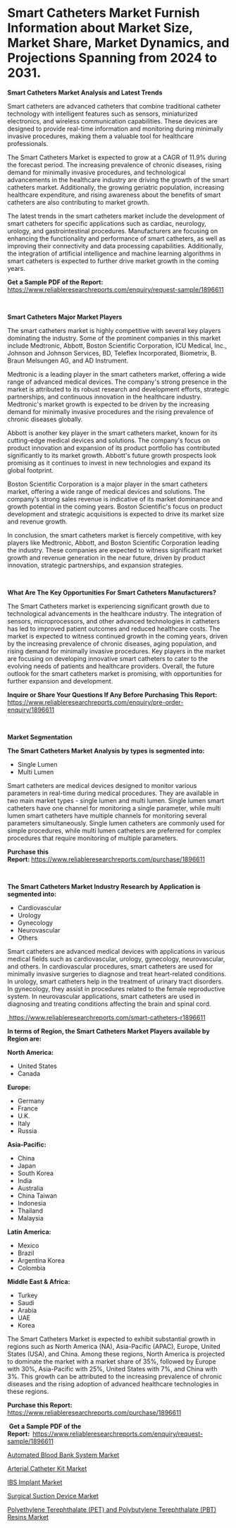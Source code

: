 <p><h1>Smart Catheters Market Furnish Information about Market Size, Market Share, Market Dynamics, and Projections Spanning from 2024 to 2031.</h1></p><p><strong>Smart Catheters Market Analysis and Latest Trends</strong></p>
<p><p>Smart catheters are advanced catheters that combine traditional catheter technology with intelligent features such as sensors, miniaturized electronics, and wireless communication capabilities. These devices are designed to provide real-time information and monitoring during minimally invasive procedures, making them a valuable tool for healthcare professionals.</p><p>The Smart Catheters Market is expected to grow at a CAGR of 11.9% during the forecast period. The increasing prevalence of chronic diseases, rising demand for minimally invasive procedures, and technological advancements in the healthcare industry are driving the growth of the smart catheters market. Additionally, the growing geriatric population, increasing healthcare expenditure, and rising awareness about the benefits of smart catheters are also contributing to market growth.</p><p>The latest trends in the smart catheters market include the development of smart catheters for specific applications such as cardiac, neurology, urology, and gastrointestinal procedures. Manufacturers are focusing on enhancing the functionality and performance of smart catheters, as well as improving their connectivity and data processing capabilities. Additionally, the integration of artificial intelligence and machine learning algorithms in smart catheters is expected to further drive market growth in the coming years.</p></p>
<p><strong>Get a Sample PDF of the Report:&nbsp;</strong> <a href="https://www.reliableresearchreports.com/enquiry/request-sample/1896611">https://www.reliableresearchreports.com/enquiry/request-sample/1896611</a></p>
<p>&nbsp;</p>
<p><strong>Smart Catheters Major Market Players</strong></p>
<p><p>The smart catheters market is highly competitive with several key players dominating the industry. Some of the prominent companies in this market include Medtronic, Abbott, Boston Scientific Corporation, ICU Medical, Inc., Johnson and Johnson Services, BD, Teleflex Incorporated, Biometrix, B. Braun Melsungen AG, and AD Instrument.</p><p>Medtronic is a leading player in the smart catheters market, offering a wide range of advanced medical devices. The company's strong presence in the market is attributed to its robust research and development efforts, strategic partnerships, and continuous innovation in the healthcare industry. Medtronic's market growth is expected to be driven by the increasing demand for minimally invasive procedures and the rising prevalence of chronic diseases globally.</p><p>Abbott is another key player in the smart catheters market, known for its cutting-edge medical devices and solutions. The company's focus on product innovation and expansion of its product portfolio has contributed significantly to its market growth. Abbott's future growth prospects look promising as it continues to invest in new technologies and expand its global footprint.</p><p>Boston Scientific Corporation is a major player in the smart catheters market, offering a wide range of medical devices and solutions. The company's strong sales revenue is indicative of its market dominance and growth potential in the coming years. Boston Scientific's focus on product development and strategic acquisitions is expected to drive its market size and revenue growth.</p><p>In conclusion, the smart catheters market is fiercely competitive, with key players like Medtronic, Abbott, and Boston Scientific Corporation leading the industry. These companies are expected to witness significant market growth and revenue generation in the near future, driven by product innovation, strategic partnerships, and expansion strategies.</p></p>
<p>&nbsp;</p>
<p><strong>What Are The Key Opportunities For Smart Catheters Manufacturers?</strong></p>
<p><p>The Smart Catheters market is experiencing significant growth due to technological advancements in the healthcare industry. The integration of sensors, microprocessors, and other advanced technologies in catheters has led to improved patient outcomes and reduced healthcare costs. The market is expected to witness continued growth in the coming years, driven by the increasing prevalence of chronic diseases, aging population, and rising demand for minimally invasive procedures. Key players in the market are focusing on developing innovative smart catheters to cater to the evolving needs of patients and healthcare providers. Overall, the future outlook for the smart catheters market is promising, with opportunities for further expansion and development.</p></p>
<p><strong>Inquire or Share Your Questions If Any Before Purchasing This Report:</strong> <a href="https://www.reliableresearchreports.com/enquiry/pre-order-enquiry/1896611">https://www.reliableresearchreports.com/enquiry/pre-order-enquiry/1896611</a></p>
<p>&nbsp;</p>
<p><strong>Market Segmentation</strong></p>
<p><strong>The Smart Catheters Market Analysis by types is segmented into:</strong></p>
<p><ul><li>Single Lumen</li><li>Multi Lumen</li></ul></p>
<p><p>Smart catheters are medical devices designed to monitor various parameters in real-time during medical procedures. They are available in two main market types - single lumen and multi lumen. Single lumen smart catheters have one channel for monitoring a single parameter, while multi lumen smart catheters have multiple channels for monitoring several parameters simultaneously. Single lumen catheters are commonly used for simple procedures, while multi lumen catheters are preferred for complex procedures that require monitoring of multiple parameters.</p></p>
<p><strong>Purchase this Report:&nbsp;</strong><a href="https://www.reliableresearchreports.com/purchase/1896611">https://www.reliableresearchreports.com/purchase/1896611</a></p>
<p>&nbsp;</p>
<p><strong>The Smart Catheters Market Industry Research by Application is segmented into:</strong></p>
<p><ul><li>Cardiovascular</li><li>Urology</li><li>Gynecology</li><li>Neurovascular</li><li>Others</li></ul></p>
<p><p>Smart catheters are advanced medical devices with applications in various medical fields such as cardiovascular, urology, gynecology, neurovascular, and others. In cardiovascular procedures, smart catheters are used for minimally invasive surgeries to diagnose and treat heart-related conditions. In urology, smart catheters help in the treatment of urinary tract disorders. In gynecology, they assist in procedures related to the female reproductive system. In neurovascular applications, smart catheters are used in diagnosing and treating conditions affecting the brain and spinal cord.</p></p>
<p><a href="https://www.reliableresearchreports.com/smart-catheters-r1896611">&nbsp;https://www.reliableresearchreports.com/smart-catheters-r1896611</a></p>
<p><strong>In terms of Region, the Smart Catheters Market Players available by Region are:</strong></p>
<p>
    <p> <strong> North America: </strong>
        <ul>
            <li>United States</li>
            <li>Canada</li>
        </ul>
        </p> 
    <p> <strong> Europe: </strong>
        <ul>
            <li>Germany</li>
            <li>France</li>
            <li>U.K.</li>
            <li>Italy</li>
            <li>Russia</li>
        </ul>
        </p> 
    <p> <strong> Asia-Pacific: </strong>
        <ul>
            <li>China</li>
            <li>Japan</li>
            <li>South Korea</li>
            <li>India</li>
            <li>Australia</li>
            <li>China Taiwan</li>
            <li>Indonesia</li>
            <li>Thailand</li>
            <li>Malaysia</li>
        </ul>
        </p> 
    <p> <strong> Latin America: </strong>
        <ul>
            <li>Mexico</li>
            <li>Brazil</li>
            <li>Argentina Korea</li>
            <li>Colombia</li>
        </ul>
        </p> 
    <p> <strong> Middle East & Africa: </strong>
        <ul>
            <li>Turkey</li>
            <li>Saudi</li>
            <li>Arabia</li>
            <li>UAE</li>
            <li>Korea</li>
        </ul>
    </p>
    </p>
<p><p>The Smart Catheters Market is expected to exhibit substantial growth in regions such as North America (NA), Asia-Pacific (APAC), Europe, United States (USA), and China. Among these regions, North America is projected to dominate the market with a market share of 35%, followed by Europe with 30%, Asia-Pacific with 25%, United States with 7%, and China with 3%. This growth can be attributed to the increasing prevalence of chronic diseases and the rising adoption of advanced healthcare technologies in these regions.</p></p>
<p><strong>Purchase this Report: </strong><a href="https://www.reliableresearchreports.com/purchase/1896611">https://www.reliableresearchreports.com/purchase/1896611</a></p>
<p>&nbsp;<strong>Get a Sample PDF of the Report:&nbsp;&nbsp;</strong><a href="https://www.reliableresearchreports.com/enquiry/request-sample/1896611">https://www.reliableresearchreports.com/enquiry/request-sample/1896611</a></p>
<p><strong></strong></p>
<p><p><a href="https://www.linkedin.com/pulse/automated-blood-bank-system-market-outlook-industry-overview-8ibye?trackingId=5jzM04RtjYGEe7RorisG%2Fg%3D%3D">Automated Blood Bank System Market</a></p><p><a href="https://github.com/dimitrishawkinswaynenp91rgz/Market-Research-Report-List-2/blob/main/arterial-catheter-kit-market.md">Arterial Catheter Kit Market</a></p><p><a href="https://github.com/gladysalidde/Market-Research-Report-List-1/blob/main/ibs-implant-market.md">IBS Implant Market</a></p><p><a href="https://www.linkedin.com/pulse/decoding-surgical-suction-device-market-metrics-share-3tjle?trackingId=H7ttz5106vM3ADXlD1PxhA%3D%3D">Surgical Suction Device Market</a></p><p><a href="https://issuu.com/reportprime-2/docs/polyethylene-terephthalate-pet-and-polybutylene-te">Polyethylene Terephthalate (PET) and Polybutylene Terephthalate (PBT) Resins Market</a></p></p>